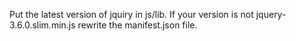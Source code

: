 Put the latest version of jquiry in js/lib.
If your version is not jquery-3.6.0.slim.min.js
rewrite the manifest.json file.
